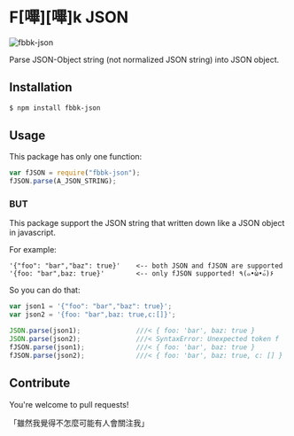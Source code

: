 # F[嗶][嗶]k JSON

![fbbk-json](http://img.shields.io/npm/v/fbbk-json.svg)

Parse JSON-Object string (not normalized JSON string) into JSON object.

## Installation

```sh
$ npm install fbbk-json
```

## Usage

This package has only one function:

```javascript
var fJSON = require("fbbk-json");
fJSON.parse(A_JSON_STRING);
```

### BUT

This package support the JSON string that written down like a JSON object in javascript.

For example:

```
'{"foo": "bar","baz": true}'    <-- both JSON and fJSON are supported
'{foo: "bar",baz: true}'        <-- only fJSON supported! ٩(๑•̀ω•́๑)۶
```

So you can do that:

```javascript
var json1 = '{"foo": "bar","baz": true}';
var json2 = '{foo: "bar",baz: true,c:[]}';

JSON.parse(json1);              ///< { foo: 'bar', baz: true }
JSON.parse(json2);              ///< SyntaxError: Unexpected token f
fJSON.parse(json1);             ///< { foo: 'bar', baz: true }
fJSON.parse(json2);             ///< { foo: 'bar', baz: true, c: [] }   ＼(●´ϖ`●)／
```

## Contribute

You're welcome to pull requests!

「雖然我覺得不怎麼可能有人會關注我」
